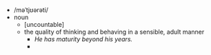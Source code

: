 - /məˈtjʊərəti/
- noun
	- [uncountable]
	- the quality of thinking and behaving in a sensible, adult manner
		- *He has maturity beyond his years.*
		-